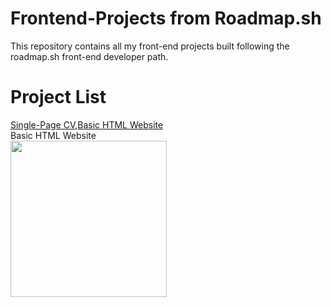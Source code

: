 # Frontend-Projects from Roadmap.sh
This repository contains all my front-end projects built following the roadmap.sh front-end developer path.

# Project List
<a href="https://roadmap.sh/projects/single-page-cv">Single-Page CV</a>,<a href="https://roadmap.sh/projects/basic-html-website">Basic HTML Website</a>
<br>
Basic HTML Website 
<br>
<img style="border=solid;" src="https://github.com/user-attachments/assets/8580ad26-8667-436d-9265-edbf4ece0984" width="250">
